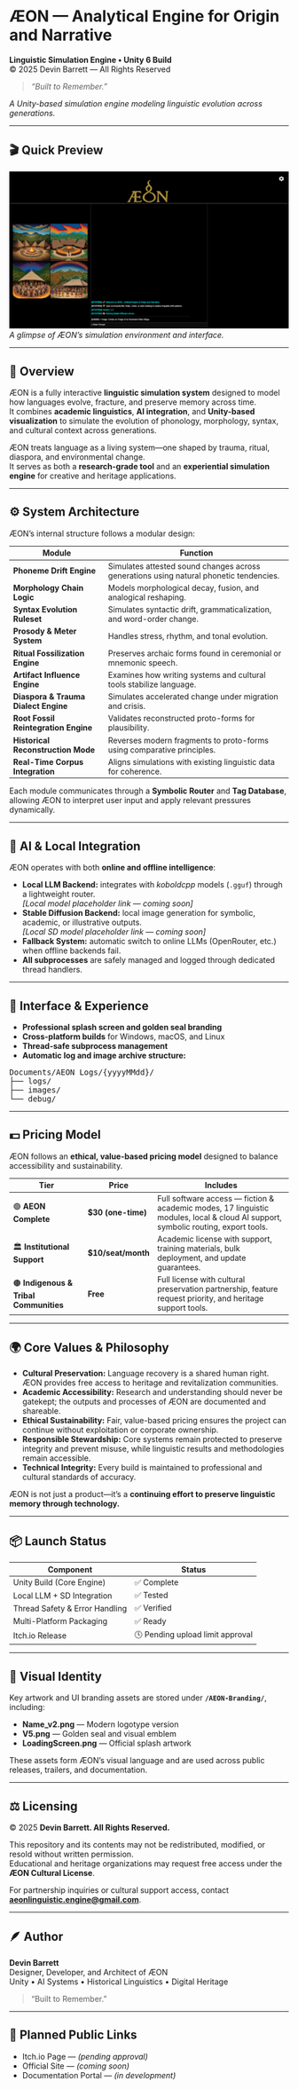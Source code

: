 # ÆON — Analytical Engine for Origin and Narrative
**Linguistic Simulation Engine • Unity 6 Build**  
© 2025 Devin Barrett — All Rights Reserved  
> *“Built to Remember.”*  

_A Unity-based simulation engine modeling linguistic evolution across generations._

---

## 🎬 Quick Preview
![Showcase](AEON-Showcases/assets/screenshots/ShowcaseIMG_01.png)
*A glimpse of ÆON’s simulation environment and interface.*

---

## 🧭 Overview
ÆON is a fully interactive **linguistic simulation system** designed to model how languages evolve, fracture, and preserve memory across time.  
It combines **academic linguistics**, **AI integration**, and **Unity-based visualization** to simulate the evolution of phonology, morphology, syntax, and cultural context across generations.

ÆON treats language as a living system—one shaped by trauma, ritual, diaspora, and environmental change.  
It serves as both a **research-grade tool** and an **experiential simulation engine** for creative and heritage applications.

---

## ⚙️ System Architecture
ÆON’s internal structure follows a modular design:

| Module | Function |
|---------|-----------|
| **Phoneme Drift Engine** | Simulates attested sound changes across generations using natural phonetic tendencies. |
| **Morphology Chain Logic** | Models morphological decay, fusion, and analogical reshaping. |
| **Syntax Evolution Ruleset** | Simulates syntactic drift, grammaticalization, and word-order change. |
| **Prosody & Meter System** | Handles stress, rhythm, and tonal evolution. |
| **Ritual Fossilization Engine** | Preserves archaic forms found in ceremonial or mnemonic speech. |
| **Artifact Influence Engine** | Examines how writing systems and cultural tools stabilize language. |
| **Diaspora & Trauma Dialect Engine** | Simulates accelerated change under migration and crisis. |
| **Root Fossil Reintegration Engine** | Validates reconstructed proto-forms for plausibility. |
| **Historical Reconstruction Mode** | Reverses modern fragments to proto-forms using comparative principles. |
| **Real-Time Corpus Integration** | Aligns simulations with existing linguistic data for coherence. |

Each module communicates through a **Symbolic Router** and **Tag Database**, allowing ÆON to interpret user input and apply relevant pressures dynamically.

---

## 🧠 AI & Local Integration
ÆON operates with both **online and offline intelligence**:

- **Local LLM Backend:** integrates with *koboldcpp* models (`.gguf`) through a lightweight router.  
  _[Local model placeholder link — coming soon]_  
- **Stable Diffusion Backend:** local image generation for symbolic, academic, or illustrative outputs.  
  _[Local SD model placeholder link — coming soon]_  
- **Fallback System:** automatic switch to online LLMs (OpenRouter, etc.) when offline backends fail.  
- **All subprocesses** are safely managed and logged through dedicated thread handlers.

---

## 🎨 Interface & Experience
- **Professional splash screen and golden seal branding**  
- **Cross-platform builds** for Windows, macOS, and Linux  
- **Thread-safe subprocess management**
- **Automatic log and image archive structure:**
<pre>
Documents/AEON Logs/{yyyyMMdd}/
├── logs/
├── images/
└── debug/
</pre>

---

## 💵 Pricing Model
ÆON follows an **ethical, value-based pricing model** designed to balance accessibility and sustainability.

| Tier | Price | Includes |
|------|--------|----------|
| 🟢 **AEON Complete** | **$30 (one-time)** | Full software access — fiction & academic modes, 17 linguistic modules, local & cloud AI support, symbolic routing, export tools. |
| 🏛 **Institutional Support** | **$10/seat/month** | Academic license with support, training materials, bulk deployment, and update guarantees. |
| 🟤 **Indigenous & Tribal Communities** | **Free** | Full license with cultural preservation partnership, feature request priority, and heritage support tools. |

---

## 🌍 Core Values & Philosophy
- **Cultural Preservation:** Language recovery is a shared human right. ÆON provides free access to heritage and revitalization communities.  
- **Academic Accessibility:** Research and understanding should never be gatekept; the outputs and processes of ÆON are documented and shareable.  
- **Ethical Sustainability:** Fair, value-based pricing ensures the project can continue without exploitation or corporate ownership.  
- **Responsible Stewardship:** Core systems remain protected to preserve integrity and prevent misuse, while linguistic results and methodologies remain accessible.  
- **Technical Integrity:** Every build is maintained to professional and cultural standards of accuracy.

ÆON is not just a product—it’s a **continuing effort to preserve linguistic memory through technology.**

---

## 📦 Launch Status
| Component | Status |
|------------|--------|
| Unity Build (Core Engine) | ✅ Complete |
| Local LLM + SD Integration | ✅ Tested |
| Thread Safety & Error Handling | ✅ Verified |
| Multi-Platform Packaging | ✅ Ready |
| Itch.io Release | 🕓 Pending upload limit approval |

---

## 🎨 Visual Identity
Key artwork and UI branding assets are stored under **`/AEON-Branding/`**, including:
- **Name_v2.png** — Modern logotype version  
- **V5.png** — Golden seal and visual emblem  
- **LoadingScreen.png** — Official splash artwork  

These assets form ÆON’s visual language and are used across public releases, trailers, and documentation.

---

## ⚖️ Licensing
© 2025 **Devin Barrett. All Rights Reserved.**

This repository and its contents may not be redistributed, modified, or resold without written permission.  
Educational and heritage organizations may request free access under the **ÆON Cultural License**.

For partnership inquiries or cultural support access, contact **aeonlinguistic.engine@gmail.com**.

---

## 🪶 Author
**Devin Barrett**  
Designer, Developer, and Architect of ÆON  
Unity • AI Systems • Historical Linguistics • Digital Heritage  
> “Built to Remember.”

---

## 🔗 Planned Public Links
- Itch.io Page — *(pending approval)*  
- Official Site — *(coming soon)*  
- Documentation Portal — *(in development)*
